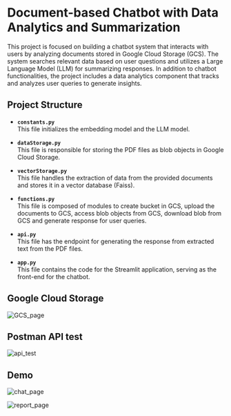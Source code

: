 # Document-based Chatbot with Data Analytics and Summarization

This project is focused on building a chatbot system that interacts with users by analyzing documents stored in Google Cloud Storage (GCS). The system searches relevant data based on user questions and utilizes a Large Language Model (LLM) for summarizing responses. In addition to chatbot functionalities, the project includes a data analytics component that tracks and analyzes user queries to generate insights.

## Project Structure

- **`constants.py`**  
  This file initializes the embedding model and the LLM model.

- **`dataStorage.py`**  
  This file is responsible for storing the PDF files as blob objects in Google Cloud Storage.

- **`vectorStorage.py`**  
  This file handles the extraction of data from the provided documents and stores it in a vector database (Faiss).

- **`functions.py`**  
  This file is composed of modules to create bucket in GCS, upload the documents to GCS, access blob objects from GCS, download blob from GCS and generate response for user queries.

- **`api.py`**  
  This file has the endpoint for generating the response from extracted text from the PDF files.  

- **`app.py`**  
  This file contains the code for the Streamlit application, serving as the front-end for the chatbot.

## Google Cloud Storage
 ![GCS_page](https://github.com/user-attachments/assets/cbbec1d6-5ecf-4182-b744-e82558da7cb0)

## Postman API test
![api_test](https://github.com/user-attachments/assets/8fa1daf4-1585-44ce-8255-d748aad5eeeb)

## Demo
 ![chat_page](https://github.com/user-attachments/assets/9e512cb1-db89-4427-92c0-1d04c4322f44)

![report_page](https://github.com/user-attachments/assets/d05e45ba-aaa9-46ba-bdd7-ddc7abec4e5d)
